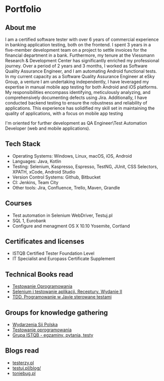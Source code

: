 # Portfolio

## About me
I am a certified software tester with over 6 years of commercial experience in banking application testing, both on the frontend. I spent 3 years in a five-member development team on a project to settle invoices for the financial department in a bank. Furthermore, my tenure at the Viessmann Research & Development Center has significantly enriched my professional journey. Over a period of 2 years and 3 months, I worked as Software Quality Assurance Engineer, and I am automating Android functional tests. 
In my current capacity as a Software Quality Assurance Engineer at eSky Group, a venture I am undertaking independently, I have leveraged my expertise in manual mobile app testing for both Android and iOS platforms. My responsibilities encompass identifying, meticulously analyzing, and comprehensively documenting defects using Jira. Additionally, I have conducted backend testing to ensure the robustness and reliability of applications. This experience has solidified my skill set in maintaining the quality of applications, with a focus on mobile app testing

I'm oriented for further development as QA Engineer\Test Automation Developer (web and mobile applications).

## Tech Stack

* Operating Systems: Windows, Linux, macOS, iOS, Android
* Languages: Java, Kotlin
* Testing: Selenium, Kaspresso, Espresso, TestNG, JUnit, CSS Selectors, XPATH, xCode, Android Studio
* Version Control Systems: Github, Bitbucket
* CI: Jenkins, Team City
* Other tools: Jira, Confluence, Trello, Maven, Grandle

## Courses

* Test automation in Selenium WebDriver, Testuj.pl
* SQL 1, Eurobank
* Configure and menagment OS X 10.10 Yosemite, Cortland

## Certificates and licenses

* ISTQB Certified Tester Foundation Level
* IT Specialist and Europass Certificate Supplement

## Technical Books read
* [Testowanie Oprogramowania](https://pwicherski.gitbook.io)
* [Selenium i testowanie aplikacji. Receptury. Wydanie II](https://helion.pl/ksiazki/selenium-i-testowanie-aplikacji-receptury-wydanie-ii-unmesh-gundecha,seler2.htm#format/e)
* [TDD. Programowanie w Javie sterowane testami](https://helion.pl/ksiazki/tdd-programowanie-w-javie-sterowane-testami-viktor-farcic-alex-garcia,tddpro.htm#format/d)

## Groups for knowledge gathering
* [Wydarzenia Sii Polska](https://www.facebook.com/groups/SiiPoland.events/)
* [Testowanie oprogramowania](https://www.facebook.com/groups/TestowanieOprogramowania/)
* [Grupa ISTQB - egzaminy, pytania, testy](https://www.facebook.com/groups/194288250951242/)

## Blogs read

* [testerzy.pl](http://testerzy.pl)
* [testuj.pl/blog/](https://testuj.pl/blog/)
* [toniebug.pl](https://www.toniebug.pl)



